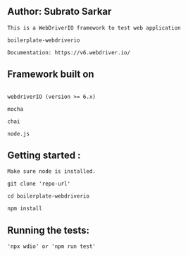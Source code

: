 Author: Subrato Sarkar
------------------------------

```
This is a WebDriverIO framework to test web application

boilerplate-webdriverio

Documentation: https://v6.webdriver.io/

````

Framework built on
------------------------------

```

webdriverIO (version >= 6.x)

mocha

chai

node.js

```

Getting started :
------------------------------

```
Make sure node is installed.

git clone 'repo-url'

cd boilerplate-webdriverio

npm install

```

Running the tests:
-------------------
```
'npx wdio' or 'npm run test'

```